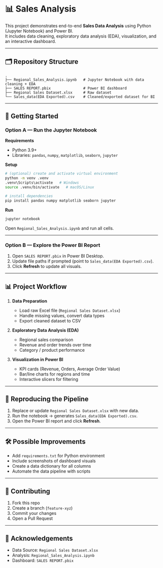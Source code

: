 # 📊 Sales Analysis

This project demonstrates end-to-end **Sales Data Analysis** using Python (Jupyter Notebook) and Power BI.  
It includes data cleaning, exploratory data analysis (EDA), visualization, and an interactive dashboard.

---

## 🗂️ Repository Structure

```
.
├── Regional_Sales_Analysis.ipynb   # Jupyter Notebook with data cleaning + EDA
├── SALES REPORT.pbix               # Power BI dashboard
├── Regional Sales Dataset.xlsx     # Raw dataset
└── Sales_data(EDA Exported).csv    # Cleaned/exported dataset for BI
```

---

## 🚀 Getting Started

### Option A — Run the Jupyter Notebook

**Requirements**
- Python 3.9+
- Libraries: `pandas`, `numpy`, `matplotlib`, `seaborn`, `jupyter`

**Setup**
```bash
# (optional) create and activate virtual environment
python -m venv .venv
.venv\Scripts\activate   # Windows
source .venv/bin/activate   # macOS/Linux

# install dependencies
pip install pandas numpy matplotlib seaborn jupyter
```

**Run**
```bash
jupyter notebook
```
Open `Regional_Sales_Analysis.ipynb` and run all cells.

---

### Option B — Explore the Power BI Report

1. Open `SALES REPORT.pbix` in Power BI Desktop.  
2. Update file paths if prompted (point to `Sales_data(EDA Exported).csv`).  
3. Click **Refresh** to update all visuals.  

---

## 📊 Project Workflow

1. **Data Preparation**  
   - Load raw Excel file (`Regional Sales Dataset.xlsx`)  
   - Handle missing values, convert data types  
   - Export cleaned dataset to CSV  

2. **Exploratory Data Analysis (EDA)**  
   - Regional sales comparison  
   - Revenue and order trends over time  
   - Category / product performance  

3. **Visualization in Power BI**  
   - KPI cards (Revenue, Orders, Average Order Value)  
   - Bar/line charts for regions and time  
   - Interactive slicers for filtering  

---

## 🔁 Reproducing the Pipeline

1. Replace or update `Regional Sales Dataset.xlsx` with new data.  
2. Run the notebook → generates `Sales_data(EDA Exported).csv`.  
3. Open the Power BI report and click **Refresh**.  

---

## 🛠️ Possible Improvements

- Add `requirements.txt` for Python environment  
- Include screenshots of dashboard visuals  
- Create a data dictionary for all columns  
- Automate the data pipeline with scripts  

---

## 🤝 Contributing

1. Fork this repo  
2. Create a branch (`feature-xyz`)  
3. Commit your changes  
4. Open a Pull Request  

---


## 🙌 Acknowledgements

- Data Source: `Regional Sales Dataset.xlsx`  
- Analysis: `Regional_Sales_Analysis.ipynb`  
- Dashboard: `SALES REPORT.pbix`  
